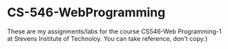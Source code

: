 # CS-546-WebProgramming

These are my assignments/labs for the course CS546-Web Programming-1 at Stevens Institute of Technoloy. You can take reference, don't copy:)
